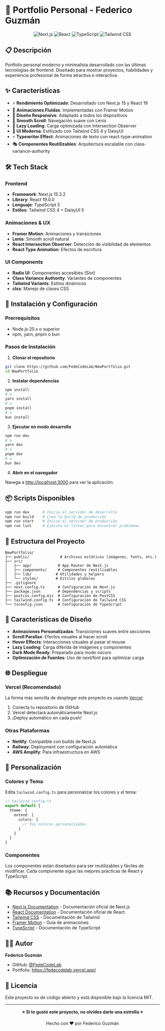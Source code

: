 # 🚀 Portfolio Personal - Federico Guzmán

<div align="center">

![Next.js](https://img.shields.io/badge/Next.js-15.3.2-black?style=for-the-badge&logo=next.js)
![React](https://img.shields.io/badge/React-19.0.0-61DAFB?style=for-the-badge&logo=react)
![TypeScript](https://img.shields.io/badge/TypeScript-5.0-3178C6?style=for-the-badge&logo=typescript)
![Tailwind CSS](https://img.shields.io/badge/Tailwind_CSS-4.0-38B2AC?style=for-the-badge&logo=tailwind-css)

</div>

## 📋 Descripción

Portfolio personal moderno y minimalista desarrollado con las últimas tecnologías de frontend. Diseñado para mostrar proyectos, habilidades y experiencia profesional de forma atractiva e interactiva.

## ✨ Características

- ⚡ **Rendimiento Optimizado**: Desarrollado con Next.js 15 y React 19
- 🎨 **Animaciones Fluidas**: Implementadas con Framer Motion
- 📱 **Diseño Responsive**: Adaptado a todos los dispositivos
- 🎯 **Smooth Scroll**: Navegación suave con Lenis
- 🌊 **Lazy Loading**: Carga optimizada con Intersection Observer
- 💅 **UI Moderna**: Estilizado con Tailwind CSS 4 y DaisyUI
- ⚡ **Typewriter Effect**: Animaciones de texto con react-type-animation
- 🎭 **Componentes Reutilizables**: Arquitectura escalable con class-variance-authority

## 🛠️ Tech Stack

### Frontend
- **Framework**: Next.js 15.3.2
- **Library**: React 19.0.0
- **Lenguaje**: TypeScript 5
- **Estilos**: Tailwind CSS 4 + DaisyUI 5

### Animaciones & UX
- **Framer Motion**: Animaciones y transiciones
- **Lenis**: Smooth scroll natural
- **React Intersection Observer**: Detección de visibilidad de elementos
- **React Type Animation**: Efectos de escritura

### UI Components
- **Radix UI**: Componentes accesibles (Slot)
- **Class Variance Authority**: Variantes de componentes
- **Tailwind Variants**: Estilos dinámicos
- **clsx**: Manejo de clases CSS

## 🚀 Instalación y Configuración

### Prerrequisitos

- Node.js 20.x o superior
- npm, yarn, pnpm o bun

### Pasos de Instalación

1. **Clonar el repositorio**
```bash
git clone https://github.com/FedeCodeLab/NewPortfolio.git
cd NewPortfolio
```

2. **Instalar dependencias**
```bash
npm install
# o
yarn install
# o
pnpm install
# o
bun install
```

3. **Ejecutar en modo desarrollo**
```bash
npm run dev
# o
yarn dev
# o
pnpm dev
# o
bun dev
```

4. **Abrir en el navegador**

Navega a [http://localhost:3000](http://localhost:3000) para ver la aplicación.

## 📦 Scripts Disponibles

```bash
npm run dev      # Inicia el servidor de desarrollo
npm run build    # Crea la build de producción
npm run start    # Inicia el servidor de producción
npm run lint     # Ejecuta el linter para encontrar problemas
```

## 📁 Estructura del Proyecto

```
NewPortfolio/
├── public/              # Archivos estáticos (imágenes, fonts, etc.)
├── src/
│   ├── app/            # App Router de Next.js
│   ├── components/     # Componentes reutilizables
│   ├── lib/           # Utilidades y helpers
│   └── styles/        # Estilos globales
├── .gitignore
├── next.config.ts      # Configuración de Next.js
├── package.json        # Dependencias y scripts
├── postcss.config.mjs  # Configuración de PostCSS
├── tailwind.config.ts  # Configuración de Tailwind CSS
└── tsconfig.json       # Configuración de TypeScript
```

## 🎨 Características de Diseño

- **Animaciones Personalizadas**: Transiciones suaves entre secciones
- **Scroll Parallax**: Efectos visuales al hacer scroll
- **Hover Effects**: Interacciones visuales al pasar el mouse
- **Lazy Loading**: Carga diferida de imágenes y componentes
- **Dark Mode Ready**: Preparado para modo oscuro
- **Optimización de Fuentes**: Uso de next/font para optimizar carga

## 🌐 Despliegue

### Vercel (Recomendado)

La forma más sencilla de desplegar este proyecto es usando [Vercel](https://vercel.com/new?utm_medium=default-template&filter=next.js&utm_source=create-next-app&utm_campaign=create-next-app-readme):

1. Conecta tu repositorio de GitHub
2. Vercel detectará automáticamente Next.js
3. ¡Deploy automático en cada push!

### Otras Plataformas

- **Netlify**: Compatible con builds de Next.js
- **Railway**: Deployment con configuración automática
- **AWS Amplify**: Para infraestructura en AWS

## 🔧 Personalización

### Colores y Tema

Edita `tailwind.config.ts` para personalizar los colores y el tema:

```typescript
// tailwind.config.ts
export default {
  theme: {
    extend: {
      colors: {
        // Tus colores personalizados
      }
    }
  }
}
```

### Componentes

Los componentes están diseñados para ser reutilizables y fáciles de modificar. Cada componente sigue las mejores prácticas de React y TypeScript.

## 📚 Recursos y Documentación

- [Next.js Documentation](https://nextjs.org/docs) - Documentación oficial de Next.js
- [React Documentation](https://react.dev) - Documentación oficial de React
- [Tailwind CSS](https://tailwindcss.com/docs) - Documentación de Tailwind
- [Framer Motion](https://www.framer.com/motion/) - Guía de animaciones
- [TypeScript](https://www.typescriptlang.org/docs/) - Documentación de TypeScript

## 👨‍💻 Autor

**Federico Guzmán**
- GitHub: [@FedeCodeLab](https://github.com/FedeCodeLab)
- Portfolio: https://fedecodelab.vercel.app/

## 📄 Licencia

Este proyecto es de código abierto y está disponible bajo la licencia MIT.

---

<div align="center">

**⭐ Si te gustó este proyecto, no olvides darle una estrella ⭐**

Hecho con ❤️ por Federico Guzmán

</div>
